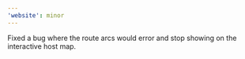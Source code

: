 ```yaml
---
'website': minor
---
```


Fixed a bug where the route arcs would error and stop showing on the interactive host map.
